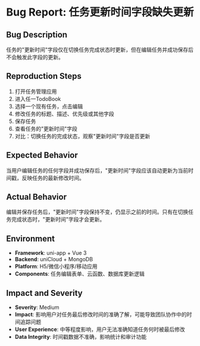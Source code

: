 # Bug Report: 任务更新时间字段缺失更新

## Bug Description
任务的"更新时间"字段仅在切换任务完成状态时更新，但在编辑任务并成功保存后不会触发此字段的更新。

## Reproduction Steps
1. 打开任务管理应用
2. 进入任一TodoBook
3. 选择一个现有任务，点击编辑
4. 修改任务的标题、描述、优先级或其他字段
5. 保存任务
6. 查看任务的"更新时间"字段
7. 对比：切换任务的完成状态，观察"更新时间"字段是否更新

## Expected Behavior
当用户编辑任务的任何字段并成功保存后，"更新时间"字段应该自动更新为当前时间戳，反映任务的最新修改时间。

## Actual Behavior
编辑并保存任务后，"更新时间"字段保持不变，仍显示之前的时间。只有在切换任务完成状态时，"更新时间"字段才会更新。

## Environment
- **Framework**: uni-app + Vue 3
- **Backend**: uniCloud + MongoDB
- **Platform**: H5/微信小程序/移动应用
- **Components**: 任务编辑表单、云函数、数据库更新逻辑

## Impact and Severity
- **Severity**: Medium
- **Impact**: 影响用户对任务最后修改时间的准确了解，可能导致团队协作中的时间追踪问题
- **User Experience**: 中等程度影响，用户无法准确知道任务何时被最后修改
- **Data Integrity**: 时间戳数据不准确，影响统计和审计功能